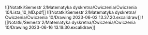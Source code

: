 ![[Notatki/Semestr 2/Matematyka dyskretna/Ćwiczenia/Ćwiczenia 10/Lista_10_MD.pdf]]
![[Notatki/Semestr 2/Matematyka dyskretna/Ćwiczenia/Ćwiczenia 10/Drawing 2023-06-02 13.37.20.excalidraw]]
![[Notatki/Semestr 2/Matematyka dyskretna/Ćwiczenia/Ćwiczenia 10/Drawing 2023-06-16 13.19.30.excalidraw]]